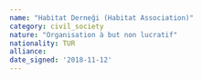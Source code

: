 ```yaml
---
name: "Habitat Derneği (Habitat Association)"
category: civil_society
nature: "Organisation à but non lucratif"
nationality: TUR
alliance: 
date_signed: '2018-11-12'
---
```

    